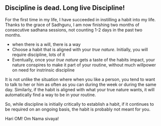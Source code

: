 <!-- title: Discipline is Dead!  -->

## Discipline is dead. Long live Discipline!

For the first time in my life, I have succeeded in instilling a habit into my life. Thanks to the grace of Sadhguru, I am now finishing two months of consecutive sadhana sessions, not counting 1-2 days in the past two months. 

 - when there is a will, there is a way
 - Choose a habit that is aligned with your _true nature_. Initially, you will require discipline, lots of it 
 - Eventually, once your _true nature_ gets a taste of the habits impact, your nature conspires to make it part of your routine, without much willpower on need for instrinsic discipline 

It is not unlike the situation where when you like a person, you tend to want to talk to her or him as often as you can during the week or during the same day. Similarly, if the habit is aligned with what your true nature wants, it will automatically find a way to be in your routine. 

So, while discipline is initially critically to establish a habit, if it continues to be required on an ongoing basis, the habit is probably not meant for you.

Hari OM! Om Nama sivaya! 



